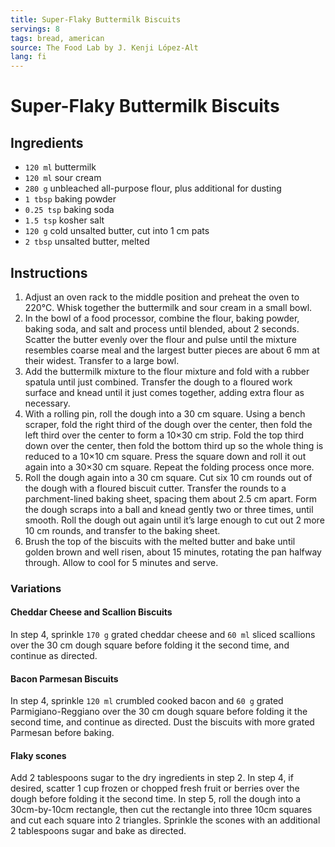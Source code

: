 ```yaml
---
title: Super-Flaky Buttermilk Biscuits
servings: 8
tags: bread, american
source: The Food Lab by J. Kenji López-Alt
lang: fi
---
```


# Super-Flaky Buttermilk Biscuits

## Ingredients

- `120 ml` buttermilk
- `120 ml` sour cream
- `280 g` unbleached all-purpose flour, plus additional for dusting
- `1 tbsp` baking powder
- `0.25 tsp` baking soda
- `1.5 tsp` kosher salt
- `120 g` cold unsalted butter, cut into 1 cm pats
- `2 tbsp` unsalted butter, melted

## Instructions

1. Adjust an oven rack to the middle position and preheat the oven to 220°C. Whisk together the buttermilk and sour cream in a small bowl.
1. In the bowl of a food processor, combine the flour, baking powder, baking soda, and salt and process until blended, about 2 seconds. Scatter the butter evenly over the flour and pulse until the mixture resembles coarse meal and the largest butter pieces are about 6 mm at their widest. Transfer to a large bowl.
1. Add the buttermilk mixture to the flour mixture and fold with a rubber spatula until just combined. Transfer the dough to a floured work surface and knead until it just comes together, adding extra flour as necessary.
1. With a rolling pin, roll the dough into a 30 cm square. Using a bench scraper, fold the right third of the dough over the center, then fold the left third over the center to form a 10×30 cm strip. Fold the top third down over the center, then fold the bottom third up so the whole thing is reduced to a 10×10 cm square. Press the square down and roll it out again into a 30×30 cm square. Repeat the folding process once more.
1. Roll the dough again into a 30 cm square. Cut six 10 cm rounds out of the dough with a floured biscuit cutter. Transfer the rounds to a parchment-lined baking sheet, spacing them about 2.5 cm apart. Form the dough scraps into a ball and knead gently two or three times, until smooth. Roll the dough out again until it’s large enough to cut out 2 more 10 cm rounds, and transfer to the baking sheet.
1. Brush the top of the biscuits with the melted butter and bake until golden brown and well risen, about 15 minutes, rotating the pan halfway through. Allow to cool for 5 minutes and serve.

### Variations

#### Cheddar Cheese and Scallion Biscuits

In step 4, sprinkle `170 g` grated cheddar cheese and `60 ml` sliced scallions over the 30 cm dough square before folding it the second time, and continue as directed.

#### Bacon Parmesan Biscuits

In step 4, sprinkle `120 ml` crumbled cooked bacon and `60 g` grated Parmigiano-Reggiano over the 30 cm dough square before folding it the second time, and continue as directed. Dust the biscuits with more grated Parmesan before baking.

#### Flaky scones

Add 2 tablespoons sugar to the dry ingredients in step 2. In step 4, if desired, scatter 1 cup frozen or chopped fresh fruit or berries over the dough before folding it the second time. In step 5, roll the dough into a 30cm-by-10cm rectangle, then cut the rectangle into three 10cm squares and cut each square into 2 triangles. Sprinkle the scones with an additional 2 tablespoons sugar and bake as directed.
